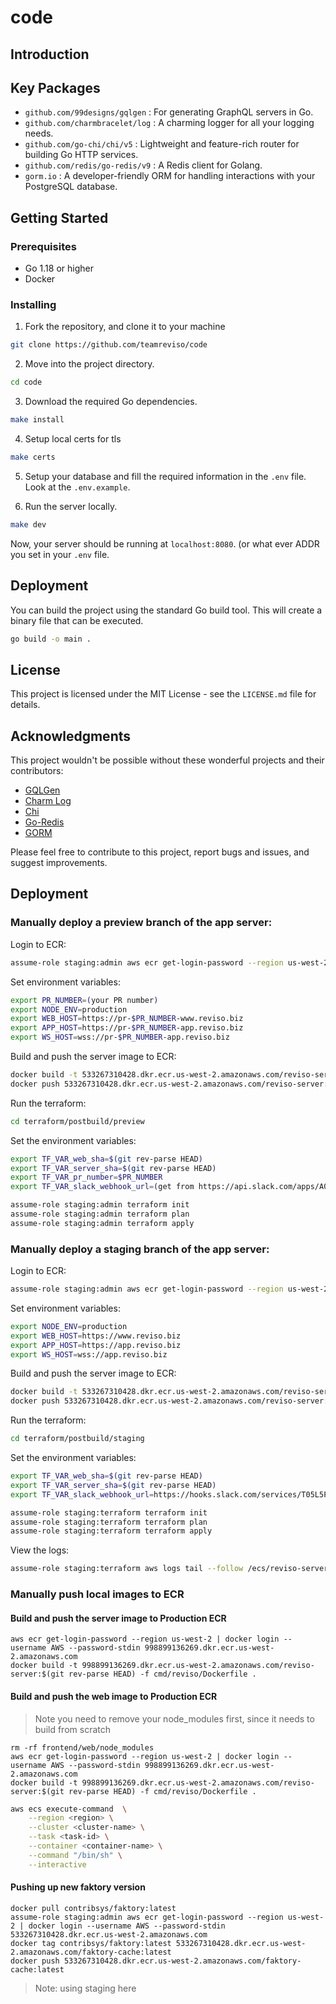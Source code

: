 # code

## Introduction

## Key Packages

- `github.com/99designs/gqlgen` : For generating GraphQL servers in Go.
- `github.com/charmbracelet/log` : A charming logger for all your logging needs.
- `github.com/go-chi/chi/v5` : Lightweight and feature-rich router for building Go HTTP services.
- `github.com/redis/go-redis/v9` : A Redis client for Golang.
- `gorm.io` : A developer-friendly ORM for handling interactions with your PostgreSQL database.

## Getting Started

### Prerequisites

- Go 1.18 or higher
- Docker

### Installing

1. Fork the repository, and clone it to your machine

```sh
git clone https://github.com/teamreviso/code
```

2. Move into the project directory.

```sh
cd code
```

3. Download the required Go dependencies.

```sh
make install
```

4. Setup local certs for tls

```sh
make certs
```

5. Setup your database and fill the required information in the `.env` file. Look at the `.env.example`.

6. Run the server locally.

```sh
make dev
```

Now, your server should be running at `localhost:8080`. (or what ever ADDR you set in your `.env` file.

## Deployment

You can build the project using the standard Go build tool. This will create a binary file that can be executed.

```sh
go build -o main .
```

## License

This project is licensed under the MIT License - see the `LICENSE.md` file for details.

## Acknowledgments

This project wouldn't be possible without these wonderful projects and their contributors:

- [GQLGen](https://github.com/99designs/gqlgen)
- [Charm Log](https://github.com/charmbracelet/log)
- [Chi](https://github.com/go-chi/chi)
- [Go-Redis](https://github.com/redis/go-redis)
- [GORM](https://gorm.io)

Please feel free to contribute to this project, report bugs and issues, and suggest improvements.

## Deployment

### Manually deploy a preview branch of the app server:

Login to ECR:

```sh
assume-role staging:admin aws ecr get-login-password --region us-west-2 | docker login --username AWS --password-stdin 533267310428.dkr.ecr.us-west-2.amazonaws.com
```

Set environment variables:

```sh
export PR_NUMBER=(your PR number)
export NODE_ENV=production
export WEB_HOST=https://pr-$PR_NUMBER-www.reviso.biz
export APP_HOST=https://pr-$PR_NUMBER-app.reviso.biz
export WS_HOST=wss://pr-$PR_NUMBER-app.reviso.biz
```

Build and push the server image to ECR:

```sh
docker build -t 533267310428.dkr.ecr.us-west-2.amazonaws.com/reviso-server:$(git rev-parse HEAD) -f cmd/reviso/Dockerfile --build-arg NODE_ENV=$NODE_ENV --build-arg APP_HOST=$APP_HOST --build-arg WS_HOST=$WS_HOST --build-arg WEB_HOST=$WEB_HOST .
docker push 533267310428.dkr.ecr.us-west-2.amazonaws.com/reviso-server:$(git rev-parse HEAD)
```

Run the terraform:

```sh
cd terraform/postbuild/preview
```

Set the environment variables:

```sh
export TF_VAR_web_sha=$(git rev-parse HEAD)
export TF_VAR_server_sha=$(git rev-parse HEAD)
export TF_VAR_pr_number=$PR_NUMBER
export TF_VAR_slack_webhook_url=(get from https://api.slack.com/apps/A06KB3LHGAY/incoming-webhooks)

```

```sh
assume-role staging:admin terraform init
assume-role staging:admin terraform plan
assume-role staging:admin terraform apply
```

### Manually deploy a staging branch of the app server:

Login to ECR:

```sh
assume-role staging:admin aws ecr get-login-password --region us-west-2 | docker login --username AWS --password-stdin 533267310428.dkr.ecr.us-west-2.amazonaws.com
```

Set environment variables:

```sh
export NODE_ENV=production
export WEB_HOST=https://www.reviso.biz
export APP_HOST=https://app.reviso.biz
export WS_HOST=wss://app.reviso.biz
```

Build and push the server image to ECR:

```sh
docker build -t 533267310428.dkr.ecr.us-west-2.amazonaws.com/reviso-server:$(git rev-parse HEAD) -f cmd/reviso/Dockerfile --build-arg NODE_ENV=$NODE_ENV --build-arg APP_HOST=$APP_HOST --build-arg WS_HOST=$WS_HOST --build-arg WEB_HOST=$WEB_HOST .
docker push 533267310428.dkr.ecr.us-west-2.amazonaws.com/reviso-server:$(git rev-parse HEAD)
```

Run the terraform:

```sh
cd terraform/postbuild/staging
```

Set the environment variables:

```sh
export TF_VAR_web_sha=$(git rev-parse HEAD)
export TF_VAR_server_sha=$(git rev-parse HEAD)
export TF_VAR_slack_webhook_url=https://hooks.slack.com/services/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
```

```sh
assume-role staging:terraform terraform init
assume-role staging:terraform terraform plan
assume-role staging:terraform terraform apply
```

View the logs:

```sh
assume-role staging:terraform aws logs tail --follow /ecs/reviso-server/main
```

### Manually push local images to ECR

#### Build and push the server image to Production ECR

```
aws ecr get-login-password --region us-west-2 | docker login --username AWS --password-stdin 998899136269.dkr.ecr.us-west-2.amazonaws.com
docker build -t 998899136269.dkr.ecr.us-west-2.amazonaws.com/reviso-server:$(git rev-parse HEAD) -f cmd/reviso/Dockerfile .
```

#### Build and push the web image to Production ECR

> Note you need to remove your node_modules first, since it needs to build from scratch

```
rm -rf frontend/web/node_modules
aws ecr get-login-password --region us-west-2 | docker login --username AWS --password-stdin 998899136269.dkr.ecr.us-west-2.amazonaws.com
docker build -t 998899136269.dkr.ecr.us-west-2.amazonaws.com/reviso-server:$(git rev-parse HEAD) -f cmd/reviso/Dockerfile .
```

```sh
aws ecs execute-command  \
    --region <region> \
    --cluster <cluster-name> \
    --task <task-id> \
    --container <container-name> \
    --command "/bin/sh" \
    --interactive
```

#### Pushing up new faktory version

```
docker pull contribsys/faktory:latest
assume-role staging:admin aws ecr get-login-password --region us-west-2 | docker login --username AWS --password-stdin 533267310428.dkr.ecr.us-west-2.amazonaws.com
docker tag contribsys/faktory:latest 533267310428.dkr.ecr.us-west-2.amazonaws.com/faktory-cache:latest
docker push 533267310428.dkr.ecr.us-west-2.amazonaws.com/faktory-cache:latest
```

> Note: using staging here
